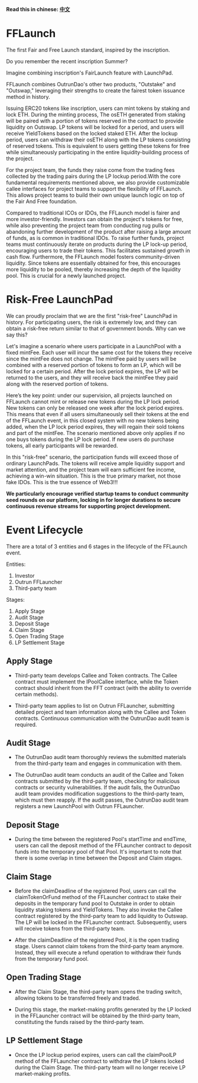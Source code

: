 **Read this in chinese: [中文](README.cn.md)**

# FFLaunch

The first Fair and Free Launch standard, inspired by the inscription.

Do you remember the recent inscription Summer?

Imagine combining inscription's FairLaunch feature with LaunchPad.

FFLaunch combines OutrunDao's other two products, "Outstake" and "Outswap," leveraging their strengths to create the fairest token issuance method in history.

Issuing ERC20 tokens like inscription, users can mint tokens by staking and lock ETH. During the minting process, The osETH generated from staking will be paired with a portion of tokens reserved in the contract to provide liquidity on Outswap. LP tokens will be locked for a period, and users will receive YieldTokens based on the locked staked ETH. After the lockup period, users can withdraw their osETH along with the LP tokens consisting of reserved tokens. This is equivalent to users getting these tokens for free while simultaneously participating in the entire liquidity-building process of the project.

For the project team, the funds they raise come from the trading fees collected by the trading pairs during the LP lockup period.With the core fundamental requirements mentioned above, we also provide customizable callee interfaces for project teams to support the flexibility of FFLaunch. This allows project teams to build their own unique launch logic on top of the Fair And Free foundation.

Compared to traditional ICOs or IDOs, the FFLaunch model is fairer and more investor-friendly. Investors can obtain the project's tokens for free, while also preventing the project team from conducting rug pulls or abandoning further development of the product after raising a large amount of funds, as is common in traditional IDOs. To raise further funds, project teams must continuously iterate on products during the LP lock-up period, encouraging users to trade their tokens. This facilitates sustained growth in cash flow. Furthermore, the FFLaunch model fosters community-driven liquidity. Since tokens are essentially obtained for free, this encourages more liquidity to be pooled, thereby increasing the depth of the liquidity pool. This is crucial for a newly launched project.

# Risk-Free LaunchPad

We can proudly proclaim that we are the first "risk-free" LaunchPad in history. For participating users, the risk is extremely low, and they can obtain a risk-free return similar to that of government bonds. Why can we say this?

Let's imagine a scenario where users participate in a LaunchPool with a fixed mintFee. Each user will incur the same cost for the tokens they receive since the mintFee does not change. The mintFee paid by users will be combined with a reserved portion of tokens to form an LP, which will be locked for a certain period. After the lock period expires, the LP will be returned to the users, and they will receive back the mintFee they paid along with the reserved portion of tokens.

Here’s the key point: under our supervision, all projects launched on FFLaunch cannot mint or release new tokens during the LP lock period. New tokens can only be released one week after the lock period expires. This means that even if all users simultaneously sell their tokens at the end of the FFLaunch event, in this closed system with no new tokens being added, when the LP lock period expires, they will regain their sold tokens and part of the mintFee. The scenario mentioned above only applies if no one buys tokens during the LP lock period. If new users do purchase tokens, all early participants will be rewarded.

In this "risk-free" scenario, the participation funds will exceed those of ordinary LaunchPads. The tokens will receive ample liquidity support and market attention, and the project team will earn sufficient fee income, achieving a win-win situation. This is the true primary market, not those fake IDOs. This is the true essence of Web3!!!

**We particularly encourage verified startup teams to conduct community seed rounds on our platform, locking in for longer durations to secure continuous revenue streams for supporting project development.**

# Event Lifecycle

There are a total of 3 entities and 6 stages in the lifecycle of the FFLaunch event.

Entities:

1. Investor  
2. Outrun FFLauncher  
3. Third-party team

Stages:

1. Apply Stage  
2. Audit Stage  
3. Deposit Stage  
4. Claim Stage  
5. Open Trading Stage  
6. LP Settlement Stage

## Apply Stage

+ Third-party team develops Callee and Token contracts. The Callee contract must implement the IPoolCallee interface, while the Token contract should inherit from the FFT contract (with the ability to override certain methods).

+ Third-party team applies to list on Outrun FFLauncher, submitting detailed project and team information along with the Callee and Token contracts. Continuous communication with the OutrunDao audit team is required.

## Audit Stage

+ The OutrunDao audit team thoroughly reviews the submitted materials from the third-party team and engages in communication with them.

+ The OutrunDao audit team conducts an audit of the Callee and Token contracts submitted by the third-party team, checking for malicious contracts or security vulnerabilities.
If the audit fails, the OutrunDao audit team provides modification suggestions to the third-party team, which must then reapply.
If the audit passes, the OutrunDao audit team registers a new LaunchPool with Outrun FFLauncher.

## Deposit Stage

+ During the time between the registered Pool's startTime and endTime, users can call the deposit method of the FFLauncher contract to deposit funds into the temporary pool of that Pool. It's important to note that there is some overlap in time between the Deposit and Claim stages.

## Claim Stage

+ Before the claimDeadline of the registered Pool, users can call the claimTokenOrFund method of the FFLauncher contract to stake their deposits in the temporary fund pool to Outstake in order to obtain liquidity staking tokens and YieldTokens. They also invoke the Callee contract registered by the third-party team to add liquidity to Outswap. The LP will be locked in the FFLauncher contract. Subsequently, users will receive tokens from the third-party team.

+ After the claimDeadline of the registered Pool, it is the open trading stage. Users cannot claim tokens from the third-party team anymore. Instead, they will execute a refund operation to withdraw their funds from the temporary fund pool.

## Open Trading Stage

+ After the Claim Stage, the third-party team opens the trading switch, allowing tokens to be transferred freely and traded.

+ During this stage, the market-making profits generated by the LP locked in the FFLauncher contract will be obtained by the third-party team, constituting the funds raised by the third-party team.

## LP Settlement Stage

+ Once the LP lockup period expires, users can call the claimPoolLP method of the FFLauncher contract to withdraw the LP tokens locked during the Claim Stage. The third-party team will no longer receive LP market-making profits.
